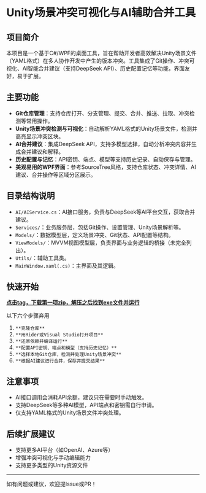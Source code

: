 # Unity场景冲突可视化与AI辅助合并工具

## 项目简介
本项目是一个基于C#/WPF的桌面工具，旨在帮助开发者高效解决Unity场景文件（YAML格式）在多人协作开发中产生的版本冲突。工具集成了Git操作、冲突可视化、AI智能合并建议（支持DeepSeek API）、历史配置记忆等功能，界面友好，易于扩展。

## 主要功能
- **Git仓库管理**：支持仓库打开、分支管理、提交、合并、推送、拉取、冲突检测等常用操作。
- **Unity场景冲突检测与可视化**：自动解析YAML格式的Unity场景文件，检测并高亮显示冲突区块。
- **AI合并建议**：集成DeepSeek API，支持多模型选择，自动分析冲突内容并生成合并建议和解释。
- **历史配置与记忆**：API密钥、端点、模型等支持历史记录、自动保存与管理。
- **美观易用的WPF界面**：参考SourceTree风格，支持仓库状态、冲突详情、AI建议、合并操作等区域分区展示。

## 目录结构说明
- `AI/AIService.cs`：AI接口服务，负责与DeepSeek等AI平台交互，获取合并建议。
- `Services/`：业务服务层，包括Git操作、设置管理、Unity场景解析等。
- `Models/`：数据模型层，定义场景冲突、Git状态、API配置等结构。
- `ViewModels/`：MVVM视图模型层，负责界面与业务逻辑的桥接（未完全列出）。
- `Utils/`：辅助工具类。
- `MainWindow.xaml(.cs)`：主界面及其逻辑。

## 快速开始
**[点击tag，下载第一项zip，解压之后找到exe文件并运行](https://github.com/paofan25/gitAttack/releases/tag/v1.0.0)**

以下六个步骤弃用



1. `**克隆仓库**`
2. `**用Rider或Visual Studio打开项目**`
3. `**还原依赖并编译运行**`
4. `**配置API密钥、端点和模型（支持历史记忆）**`
5. `**选择本地Git仓库，检测并处理Unity场景冲突**`
6. `**根据AI建议进行合并，保存并提交结果**`

## 注意事项
- AI接口调用会消耗API余额，建议只在需要时手动触发。
- 支持DeepSeek等多种AI模型，API端点和密钥需自行申请。
- 仅支持YAML格式的Unity场景文件冲突处理。

## 后续扩展建议
- 支持更多AI平台（如OpenAI、Azure等）
- 增强冲突可视化与手动编辑能力
- 支持更多类型的Unity资源文件

---

如有问题或建议，欢迎提Issue或PR！
